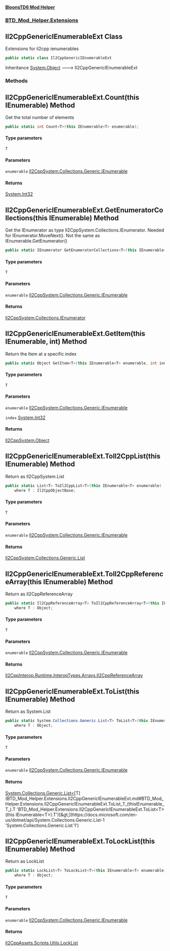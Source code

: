 #### [BloonsTD6 Mod Helper](README.md 'README')
### [BTD_Mod_Helper.Extensions](README.md#BTD_Mod_Helper.Extensions 'BTD_Mod_Helper.Extensions')

## Il2CppGenericIEnumerableExt Class

Extensions for il2cpp ienumerables

```csharp
public static class Il2CppGenericIEnumerableExt
```

Inheritance [System.Object](https://docs.microsoft.com/en-us/dotnet/api/System.Object 'System.Object') &#129106; Il2CppGenericIEnumerableExt
### Methods

<a name='BTD_Mod_Helper.Extensions.Il2CppGenericIEnumerableExt.Count_T_(thisIEnumerable_T_)'></a>

## Il2CppGenericIEnumerableExt.Count<T>(this IEnumerable<T>) Method

Get the total number of elements

```csharp
public static int Count<T>(this IEnumerable<T> enumerable);
```
#### Type parameters

<a name='BTD_Mod_Helper.Extensions.Il2CppGenericIEnumerableExt.Count_T_(thisIEnumerable_T_).T'></a>

`T`
#### Parameters

<a name='BTD_Mod_Helper.Extensions.Il2CppGenericIEnumerableExt.Count_T_(thisIEnumerable_T_).enumerable'></a>

`enumerable` [Il2CppSystem.Collections.Generic.IEnumerable](https://docs.microsoft.com/en-us/dotnet/api/Il2CppSystem.Collections.Generic.IEnumerable 'Il2CppSystem.Collections.Generic.IEnumerable')

#### Returns
[System.Int32](https://docs.microsoft.com/en-us/dotnet/api/System.Int32 'System.Int32')

<a name='BTD_Mod_Helper.Extensions.Il2CppGenericIEnumerableExt.GetEnumeratorCollections_T_(thisIEnumerable_T_)'></a>

## Il2CppGenericIEnumerableExt.GetEnumeratorCollections<T>(this IEnumerable<T>) Method

Get the IEnumerator as type Il2CppSystem.Collections.IEnumerator. Needed for IEnumerator.MoveNext(). Not the same as  
IEnumerable.GetEnumerator()

```csharp
public static IEnumerator GetEnumeratorCollections<T>(this IEnumerable<T> enumerable);
```
#### Type parameters

<a name='BTD_Mod_Helper.Extensions.Il2CppGenericIEnumerableExt.GetEnumeratorCollections_T_(thisIEnumerable_T_).T'></a>

`T`
#### Parameters

<a name='BTD_Mod_Helper.Extensions.Il2CppGenericIEnumerableExt.GetEnumeratorCollections_T_(thisIEnumerable_T_).enumerable'></a>

`enumerable` [Il2CppSystem.Collections.Generic.IEnumerable](https://docs.microsoft.com/en-us/dotnet/api/Il2CppSystem.Collections.Generic.IEnumerable 'Il2CppSystem.Collections.Generic.IEnumerable')

#### Returns
[Il2CppSystem.Collections.IEnumerator](https://docs.microsoft.com/en-us/dotnet/api/Il2CppSystem.Collections.IEnumerator 'Il2CppSystem.Collections.IEnumerator')

<a name='BTD_Mod_Helper.Extensions.Il2CppGenericIEnumerableExt.GetItem_T_(thisIEnumerable_T_,int)'></a>

## Il2CppGenericIEnumerableExt.GetItem<T>(this IEnumerable<T>, int) Method

Return the Item at a specific index

```csharp
public static Object GetItem<T>(this IEnumerable<T> enumerable, int index);
```
#### Type parameters

<a name='BTD_Mod_Helper.Extensions.Il2CppGenericIEnumerableExt.GetItem_T_(thisIEnumerable_T_,int).T'></a>

`T`
#### Parameters

<a name='BTD_Mod_Helper.Extensions.Il2CppGenericIEnumerableExt.GetItem_T_(thisIEnumerable_T_,int).enumerable'></a>

`enumerable` [Il2CppSystem.Collections.Generic.IEnumerable](https://docs.microsoft.com/en-us/dotnet/api/Il2CppSystem.Collections.Generic.IEnumerable 'Il2CppSystem.Collections.Generic.IEnumerable')

<a name='BTD_Mod_Helper.Extensions.Il2CppGenericIEnumerableExt.GetItem_T_(thisIEnumerable_T_,int).index'></a>

`index` [System.Int32](https://docs.microsoft.com/en-us/dotnet/api/System.Int32 'System.Int32')

#### Returns
[Il2CppSystem.Object](https://docs.microsoft.com/en-us/dotnet/api/Il2CppSystem.Object 'Il2CppSystem.Object')

<a name='BTD_Mod_Helper.Extensions.Il2CppGenericIEnumerableExt.ToIl2CppList_T_(thisIEnumerable_T_)'></a>

## Il2CppGenericIEnumerableExt.ToIl2CppList<T>(this IEnumerable<T>) Method

Return as Il2CppSystem.List

```csharp
public static List<T> ToIl2CppList<T>(this IEnumerable<T> enumerable)
    where T : Il2CppObjectBase;
```
#### Type parameters

<a name='BTD_Mod_Helper.Extensions.Il2CppGenericIEnumerableExt.ToIl2CppList_T_(thisIEnumerable_T_).T'></a>

`T`
#### Parameters

<a name='BTD_Mod_Helper.Extensions.Il2CppGenericIEnumerableExt.ToIl2CppList_T_(thisIEnumerable_T_).enumerable'></a>

`enumerable` [Il2CppSystem.Collections.Generic.IEnumerable](https://docs.microsoft.com/en-us/dotnet/api/Il2CppSystem.Collections.Generic.IEnumerable 'Il2CppSystem.Collections.Generic.IEnumerable')

#### Returns
[Il2CppSystem.Collections.Generic.List](https://docs.microsoft.com/en-us/dotnet/api/Il2CppSystem.Collections.Generic.List 'Il2CppSystem.Collections.Generic.List')

<a name='BTD_Mod_Helper.Extensions.Il2CppGenericIEnumerableExt.ToIl2CppReferenceArray_T_(thisIEnumerable_T_)'></a>

## Il2CppGenericIEnumerableExt.ToIl2CppReferenceArray<T>(this IEnumerable<T>) Method

Return as Il2CppReferenceArray

```csharp
public static Il2CppReferenceArray<T> ToIl2CppReferenceArray<T>(this IEnumerable<T> enumerable)
    where T : Object;
```
#### Type parameters

<a name='BTD_Mod_Helper.Extensions.Il2CppGenericIEnumerableExt.ToIl2CppReferenceArray_T_(thisIEnumerable_T_).T'></a>

`T`
#### Parameters

<a name='BTD_Mod_Helper.Extensions.Il2CppGenericIEnumerableExt.ToIl2CppReferenceArray_T_(thisIEnumerable_T_).enumerable'></a>

`enumerable` [Il2CppSystem.Collections.Generic.IEnumerable](https://docs.microsoft.com/en-us/dotnet/api/Il2CppSystem.Collections.Generic.IEnumerable 'Il2CppSystem.Collections.Generic.IEnumerable')

#### Returns
[Il2CppInterop.Runtime.InteropTypes.Arrays.Il2CppReferenceArray](https://docs.microsoft.com/en-us/dotnet/api/Il2CppInterop.Runtime.InteropTypes.Arrays.Il2CppReferenceArray 'Il2CppInterop.Runtime.InteropTypes.Arrays.Il2CppReferenceArray')

<a name='BTD_Mod_Helper.Extensions.Il2CppGenericIEnumerableExt.ToList_T_(thisIEnumerable_T_)'></a>

## Il2CppGenericIEnumerableExt.ToList<T>(this IEnumerable<T>) Method

Return as System.List

```csharp
public static System.Collections.Generic.List<T> ToList<T>(this IEnumerable<T> enumerable)
    where T : Object;
```
#### Type parameters

<a name='BTD_Mod_Helper.Extensions.Il2CppGenericIEnumerableExt.ToList_T_(thisIEnumerable_T_).T'></a>

`T`
#### Parameters

<a name='BTD_Mod_Helper.Extensions.Il2CppGenericIEnumerableExt.ToList_T_(thisIEnumerable_T_).enumerable'></a>

`enumerable` [Il2CppSystem.Collections.Generic.IEnumerable](https://docs.microsoft.com/en-us/dotnet/api/Il2CppSystem.Collections.Generic.IEnumerable 'Il2CppSystem.Collections.Generic.IEnumerable')

#### Returns
[System.Collections.Generic.List&lt;](https://docs.microsoft.com/en-us/dotnet/api/System.Collections.Generic.List-1 'System.Collections.Generic.List`1')[T](BTD_Mod_Helper.Extensions.Il2CppGenericIEnumerableExt.md#BTD_Mod_Helper.Extensions.Il2CppGenericIEnumerableExt.ToList_T_(thisIEnumerable_T_).T 'BTD_Mod_Helper.Extensions.Il2CppGenericIEnumerableExt.ToList<T>(this IEnumerable<T>).T')[&gt;](https://docs.microsoft.com/en-us/dotnet/api/System.Collections.Generic.List-1 'System.Collections.Generic.List`1')

<a name='BTD_Mod_Helper.Extensions.Il2CppGenericIEnumerableExt.ToLockList_T_(thisIEnumerable_T_)'></a>

## Il2CppGenericIEnumerableExt.ToLockList<T>(this IEnumerable<T>) Method

Return as LockList

```csharp
public static LockList<T> ToLockList<T>(this IEnumerable<T> enumerable)
    where T : Object;
```
#### Type parameters

<a name='BTD_Mod_Helper.Extensions.Il2CppGenericIEnumerableExt.ToLockList_T_(thisIEnumerable_T_).T'></a>

`T`
#### Parameters

<a name='BTD_Mod_Helper.Extensions.Il2CppGenericIEnumerableExt.ToLockList_T_(thisIEnumerable_T_).enumerable'></a>

`enumerable` [Il2CppSystem.Collections.Generic.IEnumerable](https://docs.microsoft.com/en-us/dotnet/api/Il2CppSystem.Collections.Generic.IEnumerable 'Il2CppSystem.Collections.Generic.IEnumerable')

#### Returns
[Il2CppAssets.Scripts.Utils.LockList](https://docs.microsoft.com/en-us/dotnet/api/Il2CppAssets.Scripts.Utils.LockList 'Il2CppAssets.Scripts.Utils.LockList')